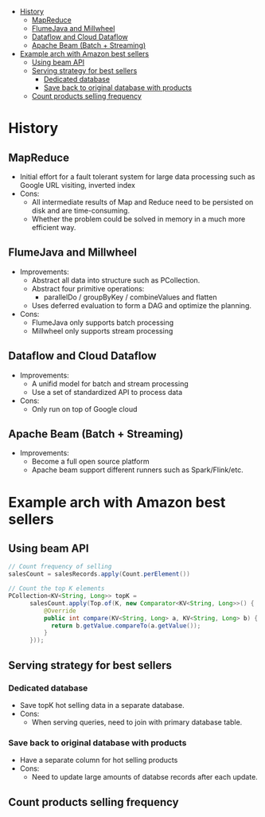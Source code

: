 - [History](#history)
  - [MapReduce](#mapreduce)
  - [FlumeJava and Millwheel](#flumejava-and-millwheel)
  - [Dataflow and Cloud Dataflow](#dataflow-and-cloud-dataflow)
  - [Apache Beam (Batch + Streaming)](#apache-beam-batch--streaming)
- [Example arch with Amazon best sellers](#example-arch-with-amazon-best-sellers)
  - [Using beam API](#using-beam-api)
  - [Serving strategy for best sellers](#serving-strategy-for-best-sellers)
    - [Dedicated database](#dedicated-database)
    - [Save back to original database with products](#save-back-to-original-database-with-products)
  - [Count products selling frequency](#count-products-selling-frequency)

# History
## MapReduce
* Initial effort for a fault tolerant system for large data processing such as Google URL visiting, inverted index
* Cons: 
  * All intermediate results of Map and Reduce need to be persisted on disk and are time-consuming. 
  * Whether the problem could be solved in memory in a much more efficient way. 

## FlumeJava and Millwheel
* Improvements: 
  * Abstract all data into structure such as PCollection.
  * Abstract four primitive operations:
    * parallelDo / groupByKey / combineValues and flatten
  * Uses deferred evaluation to form a DAG and optimize the planning. 
* Cons: 
  * FlumeJava only supports batch processing
  * Millwheel only supports stream processing

## Dataflow and Cloud Dataflow
* Improvements:
  * A unifid model for batch and stream processing
  * Use a set of standardized API to process data
* Cons:
  * Only run on top of Google cloud

## Apache Beam (Batch + Streaming)
* Improvements: 
  * Become a full open source platform
  * Apache beam support different runners such as Spark/Flink/etc.

# Example arch with Amazon best sellers

## Using beam API

```java
// Count frequency of selling
salesCount = salesRecords.apply(Count.perElement())

// Count the top K elements
PCollection<KV<String, Long>> topK =
      salesCount.apply(Top.of(K, new Comparator<KV<String, Long>>() {
          @Override
          public int compare(KV<String, Long> a, KV<String, Long> b) {
            return b.getValue.compareTo(a.getValue());
          }
      }));
```

## Serving strategy for best sellers
### Dedicated database
* Save topK hot selling data in a separate database. 
* Cons:
  * When serving queries, need to join with primary database table. 

### Save back to original database with products
* Have a separate column for hot selling products
* Cons:
  * Need to update large amounts of databse records after each update. 

## Count products selling frequency
